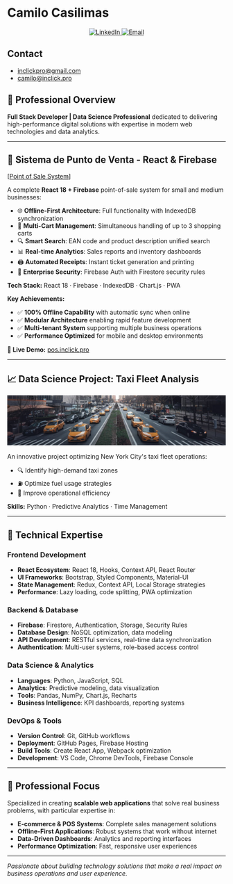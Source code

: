 # Camilo Casilimas

<div align="center">
  <a href="https://www.linkedin.com/in/camilo-casilimas/" target="_blank">
    <img 
      src="https://img.shields.io/badge/LinkedIn-0A66C2?style=for-the-badge&logo=linkedin&logoColor=white" 
      alt="LinkedIn" 
    />
  </a>
  <a href="mailto:inclickpro@gmail.com" target="_blank">
    <img 
      src="https://img.shields.io/badge/Email-D14836?style=for-the-badge&logo=gmail&logoColor=white" 
      alt="Email" 
    />
  </a>
</div>

## Contact 

- inclickpro@gmail.com
- camilo@inclick.pro

## 🚀 Professional Overview

**Full Stack Developer | Data Science Professional** dedicated to delivering high-performance digital solutions with expertise in modern web technologies and data analytics.

---

## 🛒 Sistema de Punto de Venta - React & Firebase

[[Point of Sale System](https://pos.inclick.pro)]

A complete **React 18 + Firebase** point-of-sale system for small and medium businesses:

- 🌐 **Offline-First Architecture**: Full functionality with IndexedDB synchronization
- 🛒 **Multi-Cart Management**: Simultaneous handling of up to 3 shopping carts
- 🔍 **Smart Search**: EAN code and product description unified search
- 📊 **Real-time Analytics**: Sales reports and inventory dashboards
- 🖨️ **Automated Receipts**: Instant ticket generation and printing
- 🔐 **Enterprise Security**: Firebase Auth with Firestore security rules

**Tech Stack:** React 18 · Firebase · IndexedDB · Chart.js · PWA

**Key Achievements:**
- ✅ **100% Offline Capability** with automatic sync when online
- ✅ **Modular Architecture** enabling rapid feature development
- ✅ **Multi-tenant System** supporting multiple business operations
- ✅ **Performance Optimized** for mobile and desktop environments

**🔗 Live Demo:** [pos.inclick.pro](https://pos.inclick.pro)

---

## 📈 Data Science Project: Taxi Fleet Analysis

![Taxi Fleet Analysis](img/taxis2.jpeg)

An innovative project optimizing New York City's taxi fleet operations:

- 🔍 Identify high-demand taxi zones
- ⛽ Optimize fuel usage strategies
- 📍 Improve operational efficiency

**Skills:** Python · Predictive Analytics · Time Management

---

## 💼 Technical Expertise

### Frontend Development
- **React Ecosystem**: React 18, Hooks, Context API, React Router
- **UI Frameworks**: Bootstrap, Styled Components, Material-UI
- **State Management**: Redux, Context API, Local Storage strategies
- **Performance**: Lazy loading, code splitting, PWA optimization

### Backend & Database
- **Firebase**: Firestore, Authentication, Storage, Security Rules
- **Database Design**: NoSQL optimization, data modeling
- **API Development**: RESTful services, real-time data synchronization
- **Authentication**: Multi-user systems, role-based access control

### Data Science & Analytics
- **Languages**: Python, JavaScript, SQL
- **Analytics**: Predictive modeling, data visualization
- **Tools**: Pandas, NumPy, Chart.js, Recharts
- **Business Intelligence**: KPI dashboards, reporting systems

### DevOps & Tools
- **Version Control**: Git, GitHub workflows
- **Deployment**: GitHub Pages, Firebase Hosting
- **Build Tools**: Create React App, Webpack optimization
- **Development**: VS Code, Chrome DevTools, Firebase Console

---

## 🎯 Professional Focus

Specialized in creating **scalable web applications** that solve real business problems, with particular expertise in:

- **E-commerce & POS Systems**: Complete sales management solutions
- **Offline-First Applications**: Robust systems that work without internet
- **Data-Driven Dashboards**: Analytics and reporting interfaces
- **Performance Optimization**: Fast, responsive user experiences

---

*Passionate about building technology solutions that make a real impact on business operations and user experience.* 
